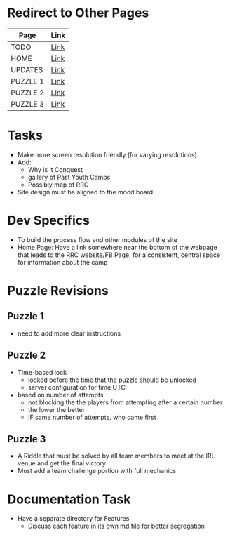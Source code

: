 # Redirect to Other Pages
| Page         | Link                                                                                               |
|-----------|-------------------------------------------------------------------------------------------------------|
| TODO      | [Link](https://github.com/Youth-Ortigas/conquest-documentation/blob/master/docs/TODO.md)              |
| HOME      | [Link](https://github.com/Youth-Ortigas/conquest-documentation/blob/master/docs/homepage.md)          |
| UPDATES   | [Link](https://github.com/Youth-Ortigas/conquest-documentation/blob/master/docs/updates.md)           |
| PUZZLE 1  | [Link](https://github.com/Youth-Ortigas/conquest-documentation/blob/master/docs/puzzles/puzzle1.md)   |
| PUZZLE 2  | [Link](https://github.com/Youth-Ortigas/conquest-documentation/blob/master/docs/puzzles/puzzle2.md)   |
| PUZZLE 3  | [Link](https://github.com/Youth-Ortigas/conquest-documentation/blob/master/docs/puzzles/puzzle3.md)   |

# Tasks
- Make more screen resolution friendly (for varying resolutions)
- Add:
    - Why is it Conquest
    - gallery of Past Youth Camps
    - Possibly map of RRC
- Site design must be aligned to the mood board

# Dev Specifics
- To build the process flow and other modules of the site
- Home Page: Have a link somewhere near the bottom of the webpage that leads to the RRC website/FB Page, for a consistent, central space for information about the camp

# Puzzle Revisions
## Puzzle 1
- need to add more clear instructions
## Puzzle 2
- Time-based lock
    - locked before the time that the puzzle should be unlocked
    - server configuration for time UTC
- based on number of attempts
    - not blocking the the players from attempting after a certain number
    - the lower the better
    - IF same number of attempts, who came first
## Puzzle 3 
- A Riddle that must be solved by all team members to meet at the IRL venue and get the final victory
- Must add a team challenge portion with full mechanics

# Documentation Task
- Have a separate directory for Features
    - Discuss each feature in its own md file for better segregation
